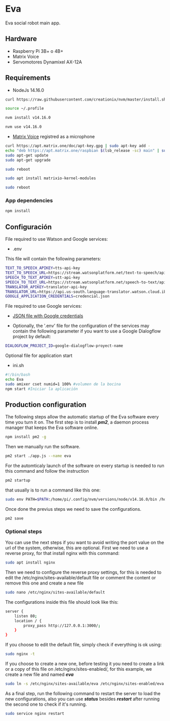 # Eva
Eva social robot main app.

## Hardware
- Raspberry Pi 3B+ o 4B+
- Matrix Voice
- Servomotores Dynamixel AX-12A

## Requirements
- NodeJs 14.16.0
```bash
curl https://raw.githubusercontent.com/creationix/nvm/master/install.sh | bash
```
```bash
source ~/.profile
```
```bash
nvm install v14.16.0
```
<!-- nvm install lts/* --reinstall-packages-from=node -->
```bash
nvm use v14.16.0
```
- [Matrix Voice](https://matrix-io.github.io/matrix-documentation/matrix-voice/resources/microphone/) registred as a microphone

```bash
curl https://apt.matrix.one/doc/apt-key.gpg | sudo apt-key add -
echo "deb https://apt.matrix.one/raspbian $(lsb_release -sc) main" | sudo tee /etc/apt/sources.list.d/matrixlabs.list
sudo apt-get update
sudo apt-get upgrade
```

```bash
sudo reboot
```

```bash
sudo apt install matrixio-kernel-modules
```

```bash
sudo reboot
```

### App dependencies
```bash
npm install
```
<!--
### Librerías
 - Requerida para compilar la dependencia "speaker".
```bash
sudo apt-get install libasound2-dev
```
-->

## Configuración

File required to use Watson and Google services:

- .env

This file will contain the following parameters:

```bash
TEXT_TO_SPEECH_APIKEY=tts-api-key
TEXT_TO_SPEECH_URL=https://stream.watsonplatform.net/text-to-speech/api
SPEECH_TO_TEXT_APIKEY=stt-api-key
SPEECH_TO_TEXT_URL=https://stream.watsonplatform.net/speech-to-text/api
TRANSLATOR_APIKEY=translator-api-key
TRANSLATOR_URL=https://api.us-south.language-translator.watson.cloud.ibm.com/
GOOGLE_APPLICATION_CREDENTIALS=credencial.json
```

File required to use Google services:

- [JSON file with Google credentials](https://cloud.google.com/docs/authentication/getting-started)

- Optionally, the '.env' file for the configuration of the services may contain the following parameter if you want to use a Google Dialogflow project by default:
```bash
DIALOGFLOW_PROJECT_ID=google-dialogflow-proyect-name
```
Optional file for application start 

- ini.sh

 ```bash
 #!/bin/bash
echo Eva
sudo amixer cset numid=1 100% #volumen de la bocina
npm start #Iniciar la aplicación
 ```
## Production configuration
The following steps allow the automatic startup of the Eva software every time you turn it on.
The first step is to install ***pm2***, a daemon process manager that keeps the Eva software online.
```bash
npm install pm2 -g
```
Then we manually run the software.
```bash
pm2 start ./app.js --name eva
```
For the automticaly launch of the software on every startup is needed to run this command and follow the instruction
```bash
pm2 startup
```
that usually is to run a command like this one:
```bash
sudo env PATH=$PATH:/home/pi/.config/nvm/versions/node/v14.16.0/bin /home/pi/.config/nvm/versions/node/v14.16.0/lib/node_modules/pm2/bin/pm2 startup systemd -u pi --hp /home/pi
```
Once done the previus steps we need to save the configurations.
```bash
pm2 save
```

### Optional steps
You can use the next steps if you want to avoid writing the port value on the url of the system, otherwise, this are optional.
First we need to use a reverse proxy, for that install nginx with this command:
```bash
sudo apt install nginx
```
Then we need to configure the reverse proxy settings, for this is needed to edit the /etc/nginx/sites-available/default file or comment the content or remove this one and create a new file 

```bash
sudo nano /etc/nginx/sites-available/default
```

The configurations inside this file should look like this:

```bash
server {
	listen 80;
	location / {
		proxy_pass http://127.0.0.1:3000/;
	}
}
```
If you choose to edit the default file, simply check if everything is ok using:
```bash
sudo nginx -t
```
If you choose to create a new one, before testing it you need to create a link or a copy of this file on /etc/nginx/sites-enabled/, for this example, we create a new file and named ***eva***
```bash
sudo ln -s /etc/nginx/sites-available/eva /etc/nginx/sites-enabled/eva
```
As a final step, run the following command to restart the server to load the new configurations, also you can use ***status*** besides ***restart*** after running the second one to check if it's running.
```bash
sudo service nginx restart
```
